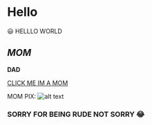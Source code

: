 # Hello
:smiley:
HELLLO WORLD
## *MOM*
**DAD**

[CLICK ME IM A MOM](https://www.google.com)

MOM PIX: 
![alt text](https://m.media-amazon.com/images/M/MV5BNWI0ZjU4MzUtMTdmMy00OWVkLThhNWItNzQ4NDEyNTBiY2ZjXkEyXkFqcGdeQXVyNjg4NzAyOTA@._V1_UX182_CR0,0,182,268_AL_.jpg)


### SORRY FOR BEING RUDE NOT SORRY 😂
